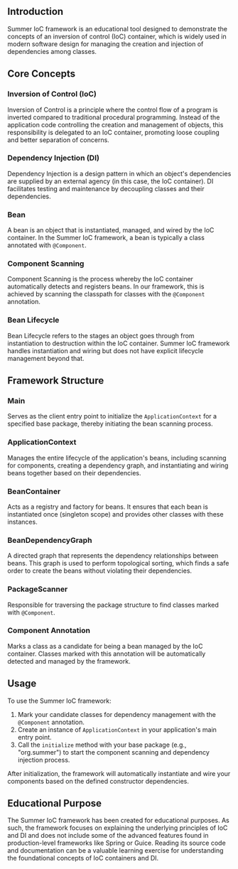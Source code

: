 ## Introduction

Summer IoC framework is an educational tool designed to demonstrate the concepts of an inversion of control (IoC) container, which is widely used in modern software design for managing the creation and injection of dependencies among classes.

## Core Concepts

### Inversion of Control (IoC)
Inversion of Control is a principle where the control flow of a program is inverted compared to traditional procedural programming. Instead of the application code controlling the creation and management of objects, this responsibility is delegated to an IoC container, promoting loose coupling and better separation of concerns.

### Dependency Injection (DI)
Dependency Injection is a design pattern in which an object's dependencies are supplied by an external agency (in this case, the IoC container). DI facilitates testing and maintenance by decoupling classes and their dependencies.

### Bean
A bean is an object that is instantiated, managed, and wired by the IoC container. In the Summer IoC framework, a bean is typically a class annotated with `@Component`.

### Component Scanning
Component Scanning is the process whereby the IoC container automatically detects and registers beans. In our framework, this is achieved by scanning the classpath for classes with the `@Component` annotation.

### Bean Lifecycle
Bean Lifecycle refers to the stages an object goes through from instantiation to destruction within the IoC container. Summer IoC framework handles instantiation and wiring but does not have explicit lifecycle management beyond that.

## Framework Structure

### Main
Serves as the client entry point to initialize the `ApplicationContext` for a specified base package, thereby initiating the bean scanning process.

### ApplicationContext
Manages the entire lifecycle of the application's beans, including scanning for components, creating a dependency graph, and instantiating and wiring beans together based on their dependencies.

### BeanContainer
Acts as a registry and factory for beans. It ensures that each bean is instantiated once (singleton scope) and provides other classes with these instances.

### BeanDependencyGraph
A directed graph that represents the dependency relationships between beans. This graph is used to perform topological sorting, which finds a safe order to create the beans without violating their dependencies.

### PackageScanner
Responsible for traversing the package structure to find classes marked with `@Component`.

### Component Annotation
Marks a class as a candidate for being a bean managed by the IoC container. Classes marked with this annotation will be automatically detected and managed by the framework.

## Usage

To use the Summer IoC framework:

1. Mark your candidate classes for dependency management with the `@Component` annotation.
2. Create an instance of `ApplicationContext` in your application's main entry point.
3. Call the `initialize` method with your base package (e.g., \"org.summer\") to start the component scanning and dependency injection process.

After initialization, the framework will automatically instantiate and wire your components based on the defined constructor dependencies.

## Educational Purpose

The Summer IoC framework has been created for educational purposes. As such, the framework focuses on explaining the underlying principles of IoC and DI and does not include some of the advanced features found in production-level frameworks like Spring or Guice. Reading its source code and documentation can be a valuable learning exercise for understanding the foundational concepts of IoC containers and DI.